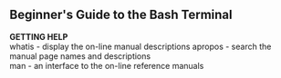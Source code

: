 ## Beginner's Guide to the Bash Terminal

**GETTING HELP**  
whatis - display the on-line manual descriptions
apropos - search the manual   page names and descriptions  
man - an interface to the on-line reference manuals